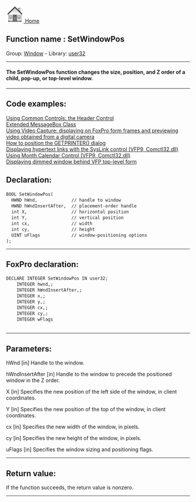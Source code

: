 [<img src="../../images/home.png"> Home ](https://github.com/VFPX/Win32API)  

## Function name : SetWindowPos
Group: [Window](../../functions_group.md#Window)  -  Library: [user32](../../../libraries.md#user32)  
***  


#### The SetWindowPos function changes the size, position, and Z order of a child, pop-up, or top-level window.
***  


## Code examples:
[Using Common Controls: the Header Control](../../samples/sample_298.md)  
[Extended MessageBox Class](../../samples/sample_418.md)  
[Using Video Capture: displaying on FoxPro form frames and previewing video obtained from a digital camera](../../samples/sample_437.md)  
[How to position the GETPRINTER() dialog](../../samples/sample_482.md)  
[Displaying hypertext links with the SysLink control (VFP9, Comctl32.dll)](../../samples/sample_559.md)  
[Using Month Calendar Control (VFP9, Comctl32.dll)](../../samples/sample_560.md)  
[Displaying dimmed window behind VFP top-level form](../../samples/sample_578.md)  

## Declaration:
```foxpro  
BOOL SetWindowPos(
  HWND hWnd,             // handle to window
  HWND hWndInsertAfter,  // placement-order handle
  int X,                 // horizontal position
  int Y,                 // vertical position
  int cx,                // width
  int cy,                // height
  UINT uFlags            // window-positioning options
);  
```  
***  


## FoxPro declaration:
```foxpro  
DECLARE INTEGER SetWindowPos IN user32;
	INTEGER hwnd,;
	INTEGER hWndInsertAfter,;
	INTEGER x,;
	INTEGER y,;
	INTEGER cx,;
	INTEGER cy,;
	INTEGER wFlags
  
```  
***  


## Parameters:
hWnd 
[in] Handle to the window. 

hWndInsertAfter 
[in] Handle to the window to precede the positioned window in the Z order. 

X 
[in] Specifies the new position of the left side of the window, in client coordinates. 

Y 
[in] Specifies the new position of the top of the window, in client coordinates. 

cx 
[in] Specifies the new width of the window, in pixels. 

cy 
[in] Specifies the new height of the window, in pixels. 

uFlags 
[in] Specifies the window sizing and positioning flags.

  
***  


## Return value:
If the function succeeds, the return value is nonzero.  
***  

